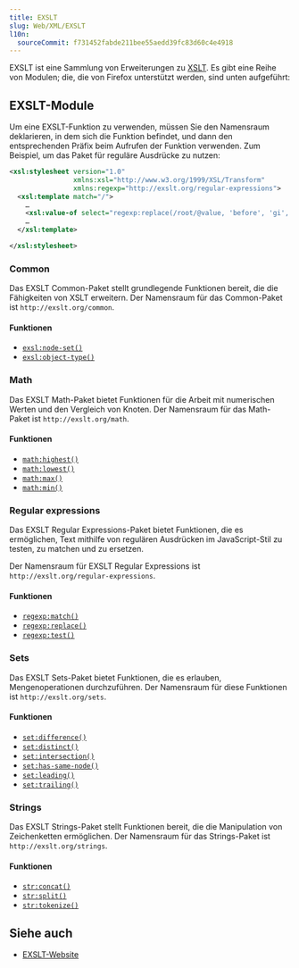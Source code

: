 ```yaml
---
title: EXSLT
slug: Web/XML/EXSLT
l10n:
  sourceCommit: f731452fabde211bee55aedd39fc83d60c4e4918
---
```


EXSLT ist eine Sammlung von Erweiterungen zu [XSLT](/de/docs/Web/XML/XSLT). Es gibt eine Reihe von Modulen; die, die von Firefox unterstützt werden, sind unten aufgeführt:

## EXSLT-Module

Um eine EXSLT-Funktion zu verwenden, müssen Sie den Namensraum deklarieren, in dem sich die Funktion befindet, und dann den entsprechenden Präfix beim Aufrufen der Funktion verwenden. Zum Beispiel, um das Paket für reguläre Ausdrücke zu nutzen:

```xml
<xsl:stylesheet version="1.0"
                xmlns:xsl="http://www.w3.org/1999/XSL/Transform"
                xmlns:regexp="http://exslt.org/regular-expressions">
  <xsl:template match="/">
    …
    <xsl:value-of select="regexp:replace(/root/@value, 'before', 'gi', 'AFTER')"/>
    …
  </xsl:template>

</xsl:stylesheet>
```

### Common

Das EXSLT Common-Paket stellt grundlegende Funktionen bereit, die die Fähigkeiten von XSLT erweitern. Der Namensraum für das Common-Paket ist `http://exslt.org/common`.

#### Funktionen

- [`exsl:node-set()`](/de/docs/Web/XML/EXSLT/Reference/exsl/node-set)
- [`exsl:object-type()`](/de/docs/Web/XML/EXSLT/Reference/exsl/object-type)

### Math

Das EXSLT Math-Paket bietet Funktionen für die Arbeit mit numerischen Werten und den Vergleich von Knoten. Der Namensraum für das Math-Paket ist `http://exslt.org/math`.

#### Funktionen

- [`math:highest()`](/de/docs/Web/XML/EXSLT/Reference/math/highest)
- [`math:lowest()`](/de/docs/Web/XML/EXSLT/Reference/math/lowest)
- [`math:max()`](/de/docs/Web/XML/EXSLT/Reference/math/max)
- [`math:min()`](/de/docs/Web/XML/EXSLT/Reference/math/min)

### Regular expressions

Das EXSLT Regular Expressions-Paket bietet Funktionen, die es ermöglichen, Text mithilfe von regulären Ausdrücken im JavaScript-Stil zu testen, zu matchen und zu ersetzen.

Der Namensraum für EXSLT Regular Expressions ist `http://exslt.org/regular-expressions`.

#### Funktionen

- [`regexp:match()`](/de/docs/Web/XML/EXSLT/Reference/regexp/match)
- [`regexp:replace()`](/de/docs/Web/XML/EXSLT/Reference/regexp/replace)
- [`regexp:test()`](/de/docs/Web/XML/EXSLT/Reference/regexp/test)

### Sets

Das EXSLT Sets-Paket bietet Funktionen, die es erlauben, Mengenoperationen durchzuführen. Der Namensraum für diese Funktionen ist `http://exslt.org/sets`.

#### Funktionen

- [`set:difference()`](/de/docs/Web/XML/EXSLT/Reference/set/difference)
- [`set:distinct()`](/de/docs/Web/XML/EXSLT/Reference/set/distinct)
- [`set:intersection()`](/de/docs/Web/XML/EXSLT/Reference/set/intersection)
- [`set:has-same-node()`](/de/docs/Web/XML/EXSLT/Reference/set/has-same-node)
- [`set:leading()`](/de/docs/Web/XML/EXSLT/Reference/set/leading)
- [`set:trailing()`](/de/docs/Web/XML/EXSLT/Reference/set/trailing)

### Strings

Das EXSLT Strings-Paket stellt Funktionen bereit, die die Manipulation von Zeichenketten ermöglichen. Der Namensraum für das Strings-Paket ist `http://exslt.org/strings`.

#### Funktionen

- [`str:concat()`](/de/docs/Web/XML/EXSLT/Reference/str/concat)
- [`str:split()`](/de/docs/Web/XML/EXSLT/Reference/str/split)
- [`str:tokenize()`](/de/docs/Web/XML/EXSLT/Reference/str/tokenize)

## Siehe auch

- [EXSLT-Website](https://exslt.github.io/)
